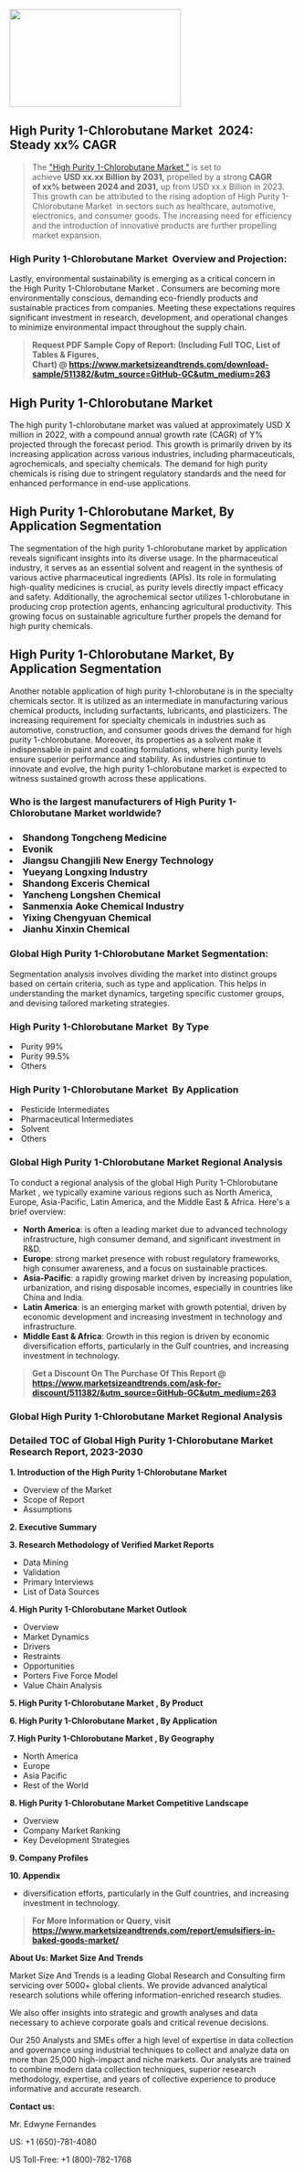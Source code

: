 <p><img class="alignnone size-medium wp-image-20088" src="https://ffe5etoiles.com/wp-content/uploads/2024/12/MST1-300x171.png" alt="" width="300" height="171" /></p><h2 id="ember46" class="ember-view reader-text-block__heading-2">High Purity 1-Chlorobutane Market &nbsp;2024: Steady&nbsp;xx% CAGR</h2><blockquote id="ember47" class="ember-view reader-text-block__blockquote">The&nbsp;<a class="app-aware-link " href="https://www.marketsizeandtrends.com/download-sample/511382/&utm_source=GitHub-GC&utm_medium=263" target="_blank" data-test-app-aware-link="">"High Purity 1-Chlorobutane Market "</a>&nbsp;is set to achieve&nbsp;<strong>USD&nbsp;xx.xx&nbsp;Billion by 2031,</strong>&nbsp;propelled by a strong&nbsp;<strong>CAGR of&nbsp;xx% between 2024 and 2031,</strong>&nbsp;up from USD xx.x Billion in 2023. This growth can be attributed to the rising adoption of&nbsp;High Purity 1-Chlorobutane Market &nbsp;in sectors such as healthcare, automotive, electronics, and consumer goods. The increasing need for efficiency and the introduction of innovative products are further propelling market expansion.</blockquote><h3 id="ember48" class="ember-view reader-text-block__heading-3">High Purity 1-Chlorobutane Market &nbsp;Overview and Projection:</h3><p id="ember49" class="ember-view reader-text-block__paragraph">Lastly, environmental sustainability is emerging as a critical concern in the&nbsp;High Purity 1-Chlorobutane Market . Consumers are becoming more environmentally conscious, demanding eco-friendly products and sustainable practices from companies. Meeting these expectations requires significant investment in research, development, and operational changes to minimize environmental impact throughout the supply chain.</p><blockquote id="ember50" class="ember-view reader-text-block__blockquote"><strong>Request PDF Sample Copy of Report: (Including Full TOC, List of Tables &amp; Figures, Chart)&nbsp;@&nbsp;<strong><a href="https://www.marketsizeandtrends.com/download-sample/511382/&utm_source=GitHub-GC&utm_medium=263" target="_blank">https://www.marketsizeandtrends.com/download-sample/511382/&utm_source=GitHub-GC&utm_medium=263</a></strong></strong></blockquote><h3 class=""> <h2>High Purity 1-Chlorobutane Market</h2><p>The high purity 1-chlorobutane market was valued at approximately USD X million in 2022, with a compound annual growth rate (CAGR) of Y% projected through the forecast period. This growth is primarily driven by its increasing application across various industries, including pharmaceuticals, agrochemicals, and specialty chemicals. The demand for high purity chemicals is rising due to stringent regulatory standards and the need for enhanced performance in end-use applications.</p><h2>High Purity 1-Chlorobutane Market, By Application Segmentation</h2><p>The segmentation of the high purity 1-chlorobutane market by application reveals significant insights into its diverse usage. In the pharmaceutical industry, it serves as an essential solvent and reagent in the synthesis of various active pharmaceutical ingredients (APIs). Its role in formulating high-quality medicines is crucial, as purity levels directly impact efficacy and safety. Additionally, the agrochemical sector utilizes 1-chlorobutane in producing crop protection agents, enhancing agricultural productivity. This growing focus on sustainable agriculture further propels the demand for high purity chemicals.</p><h2>High Purity 1-Chlorobutane Market, By Application Segmentation</h2><p>Another notable application of high purity 1-chlorobutane is in the specialty chemicals sector. It is utilized as an intermediate in manufacturing various chemical products, including surfactants, lubricants, and plasticizers. The increasing requirement for specialty chemicals in industries such as automotive, construction, and consumer goods drives the demand for high purity 1-chlorobutane. Moreover, its properties as a solvent make it indispensable in paint and coating formulations, where high purity levels ensure superior performance and stability. As industries continue to innovate and evolve, the high purity 1-chlorobutane market is expected to witness sustained growth across these applications.</p></h3><h3 id="" class="">Who is the largest manufacturers of&nbsp;High Purity 1-Chlorobutane Market worldwide?</h3><h3 class=""></Li><Li>Shandong Tongcheng Medicine</Li><Li> Evonik</Li><Li> Jiangsu Changjili New Energy Technology</Li><Li> Yueyang Longxing Industry</Li><Li> Shandong Exceris Chemical</Li><Li> Yancheng Longshen Chemical</Li><Li> Sanmenxia Aoke Chemical Industry</Li><Li> Yixing Chengyuan Chemical</Li><Li> Jianhu Xinxin Chemical</h3><h3 id="ember53" class="ember-view reader-text-block__heading-3">Global&nbsp;High Purity 1-Chlorobutane Market Segmentation:</h3><p id="ember54" class="ember-view reader-text-block__paragraph">Segmentation analysis involves dividing the market into distinct groups based on certain criteria, such as type and application. This helps in understanding the market dynamics, targeting specific customer groups, and devising tailored marketing strategies.</p><h3 id="" class="">High Purity 1-Chlorobutane Market &nbsp;By Type</h3><p></Li><Li>Purity 99%</Li><Li> Purity 99.5%</Li><Li> Others</p><h3 id="" class="">High Purity 1-Chlorobutane Market &nbsp;By Application</h3><p class=""></Li><Li>Pesticide Intermediates</Li><Li> Pharmaceutical Intermediates</Li><Li> Solvent</Li><Li> Others</p><h3 id="ember62" class="ember-view reader-text-block__heading-3">Global High Purity 1-Chlorobutane Market Regional Analysis</h3><p id="ember63" class="ember-view reader-text-block__paragraph">To conduct a regional analysis of the global High Purity 1-Chlorobutane Market , we typically examine various regions such as North America, Europe, Asia-Pacific, Latin America, and the Middle East &amp; Africa. Here's a brief overview:</p><ul><li><strong>North America</strong>: is often a leading market due to advanced technology infrastructure, high consumer demand, and significant investment in R&amp;D.</li><li><strong>Europe</strong>: strong market presence with robust regulatory frameworks, high consumer awareness, and a focus on sustainable practices.</li><li><strong>Asia-Pacific</strong>: a rapidly growing market driven by increasing population, urbanization, and rising disposable incomes, especially in countries like China and India.</li><li><strong>Latin America</strong>: is an emerging market with growth potential, driven by economic development and increasing investment in technology and infrastructure.</li><li><strong>Middle East &amp; Africa</strong>: Growth in this region is driven by economic diversification efforts, particularly in the Gulf countries, and increasing investment in technology.</li></ul><blockquote id="ember61" class="ember-view reader-text-block__blockquote"><strong>Get a Discount On The Purchase Of This Report @ <strong><a href="https://html-cleaner.com/" target="">https://www.marketsizeandtrends.com/ask-for-discount/511382/&utm_source=GitHub-GC&utm_medium=263</a></strong></strong></blockquote><h3 id="ember62" class="ember-view reader-text-block__heading-3">Global High Purity 1-Chlorobutane Market Regional Analysis</h3><h3 id="" class="">Detailed TOC of Global High Purity 1-Chlorobutane Market Research Report, 2023-2030</h3><p id="" class=""><strong>1. Introduction of the High Purity 1-Chlorobutane Market </strong></p><ul><li>Overview of the Market</li><li>Scope of Report</li><li>Assumptions</li></ul><p id="" class=""><strong>2. Executive Summary</strong></p><p id="" class=""><strong>3. Research Methodology of Verified Market Reports</strong></p><ul><li>Data Mining</li><li>Validation</li><li>Primary Interviews</li><li>List of Data Sources</li></ul><p id="" class=""><strong>4. High Purity 1-Chlorobutane Market Outlook</strong></p><ul><li>Overview</li><li>Market Dynamics</li><li>Drivers</li><li>Restraints</li><li>Opportunities</li><li>Porters Five Force Model</li><li>Value Chain Analysis</li></ul><p id="" class=""><strong>5. High Purity 1-Chlorobutane Market , By Product</strong></p><p id="" class=""><strong>6. High Purity 1-Chlorobutane Market , By Application</strong></p><p id="" class=""><strong>7. High Purity 1-Chlorobutane Market , By Geography</strong></p><ul><li>North America</li><li>Europe</li><li>Asia Pacific</li><li>Rest of the World</li></ul><p id="" class=""><strong>8. High Purity 1-Chlorobutane Market Competitive Landscape</strong></p><ul><li>Overview</li><li>Company Market Ranking</li><li>Key Development Strategies</li></ul><p id="" class=""><strong>9. Company Profiles</strong></p><p id="" class=""><strong>10. Appendix</strong></p><ul><li>diversification efforts, particularly in the Gulf countries, and increasing investment in technology.</li></ul><blockquote id="ember65" class="ember-view reader-text-block__blockquote"><strong>For More Information or Query, visit <strong><strong><a href="https://html-cleaner.com/" target="">https://www.marketsizeandtrends.com/report/emulsifiers-in-baked-goods-market/</a></strong></strong></strong></blockquote><p id="" class=""><strong>About Us: Market Size And Trends</strong></p><p id="" class="">Market Size And Trends is a leading Global Research and Consulting firm servicing over 5000+ global clients. We provide advanced analytical research solutions while offering information-enriched research studies.</p><p id="" class="">We also offer insights into strategic and growth analyses and data necessary to achieve corporate goals and critical revenue decisions.</p><p id="" class="">Our 250 Analysts and SMEs offer a high level of expertise in data collection and governance using industrial techniques to collect and analyze data on more than 25,000 high-impact and niche markets. Our analysts are trained to combine modern data collection techniques, superior research methodology, expertise, and years of collective experience to produce informative and accurate research.</p><p id="" class=""><strong>Contact us:</strong></p><p id="" class="">Mr. Edwyne Fernandes</p><p id="" class="">US: +1 (650)-781-4080</p><p id="" class="">US Toll-Free: +1 (800)-782-1768</p>
